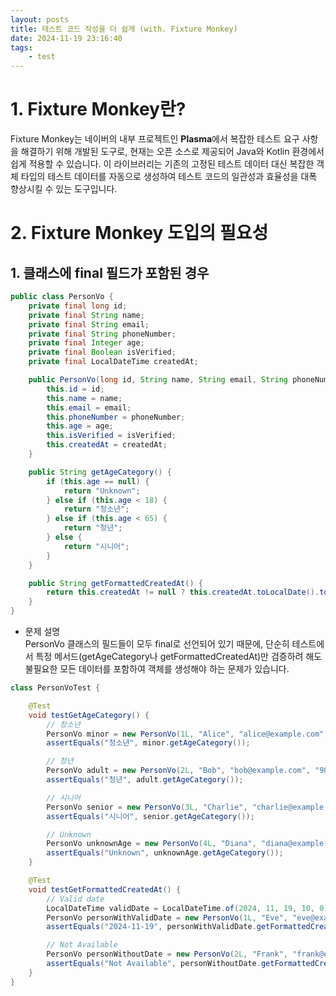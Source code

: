 ```yaml
---
layout: posts
title: 테스트 코드 작성을 더 쉽게 (with. Fixture Monkey)
date: 2024-11-19 23:16:40
tags:
    - test
---
```


# 1. **Fixture Monkey란?**

Fixture Monkey는 네이버의 내부 프로젝트인 **Plasma**에서 복잡한 테스트 요구 사항을 해결하기 위해 개발된 도구로, 현재는 오픈 소스로 제공되어 Java와 Kotlin 환경에서 쉽게 적용할 수 있습니다. 이 라이브러리는 기존의 고정된 테스트 데이터 대신  복잡한 객체 타입의 테스트 데이터를 자동으로 생성하여 테스트 코드의 일관성과 효율성을 대폭 향상시킬 수 있는 도구입니다.

# 2. Fixture Monkey 도입의 필요성

## 1. 클래스에 final 필드가 포함된 경우

```java
public class PersonVo {
    private final long id;
    private final String name;
    private final String email;
    private final String phoneNumber;
    private final Integer age;
    private final Boolean isVerified;
    private final LocalDateTime createdAt;

    public PersonVo(long id, String name, String email, String phoneNumber, Integer age, Boolean isVerified, LocalDateTime createdAt) {
        this.id = id;
        this.name = name;
        this.email = email;
        this.phoneNumber = phoneNumber;
        this.age = age;
        this.isVerified = isVerified;
        this.createdAt = createdAt;
    }

    public String getAgeCategory() {
        if (this.age == null) {
            return "Unknown";
        } else if (this.age < 18) {
            return "청소년";
        } else if (this.age < 65) {
            return "청년";
        } else {
            return "시니어";
        }
    }

    public String getFormattedCreatedAt() {
        return this.createdAt != null ? this.createdAt.toLocalDate().toString() : "Not Available";
    }
}
```

- 문제 설명 <br />
PersonVo 클래스의 필드들이 모두 final로 선언되어 있기 때문에, 단순히 테스트에서 특정 메서드(getAgeCategory나 getFormattedCreatedAt)만 검증하려 해도 불필요한 모든 데이터를 포함하여 객체를 생성해야 하는 문제가 있습니다.

```java
class PersonVoTest {

    @Test
    void testGetAgeCategory() {
        // 청소년
        PersonVo minor = new PersonVo(1L, "Alice", "alice@example.com", "123456789", 15, true, LocalDateTime.now());
        assertEquals("청소년", minor.getAgeCategory());

        // 청년
        PersonVo adult = new PersonVo(2L, "Bob", "bob@example.com", "987654321", 30, true, LocalDateTime.now());
        assertEquals("청년", adult.getAgeCategory());

        // 시니어
        PersonVo senior = new PersonVo(3L, "Charlie", "charlie@example.com", "555555555", 70, true, LocalDateTime.now());
        assertEquals("시니어", senior.getAgeCategory());

        // Unknown
        PersonVo unknownAge = new PersonVo(4L, "Diana", "diana@example.com", "111111111", null, true, LocalDateTime.now());
        assertEquals("Unknown", unknownAge.getAgeCategory());
    }

    @Test
    void testGetFormattedCreatedAt() {
        // Valid date
        LocalDateTime validDate = LocalDateTime.of(2024, 11, 19, 10, 0);
        PersonVo personWithValidDate = new PersonVo(1L, "Eve", "eve@example.com", "222222222", 25, true, validDate);
        assertEquals("2024-11-19", personWithValidDate.getFormattedCreatedAt());

        // Not Available
        PersonVo personWithoutDate = new PersonVo(2L, "Frank", "frank@example.com", "333333333", 40, true, null);
        assertEquals("Not Available", personWithoutDate.getFormattedCreatedAt());
    }
}
```


